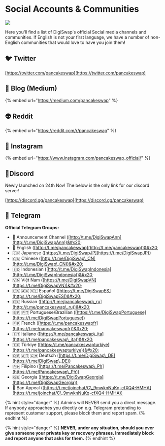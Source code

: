# Social Accounts & Communities

![](<../.gitbook/assets/docs masthead (22).png>)

Here you'll find a list of DigiSwap's official Social media channels and communities. If English is not your first language, we have a number of non-English communities that would love to have you join them!

## 🐦 Twitter

[https://twitter.com/pancakeswap](https://twitter.com/pancakeswap)

## 📰 Blog (Medium)

{% embed url="https://medium.com/pancakeswap" %}

## 👽 Reddit

{% embed url="https://reddit.com/r/pancakeswap" %}

## 🤳 Instagram

{% embed url="https://www.instagram.com/pancakeswap_official/" %}

## 🤖Discord

Newly launched on 24th Nov! The below is the only link for our discord server!

[https://discord.gg/pancakeswap](https://discord.gg/pancakeswap)

## 💬 Telegram

**Official Telegram Groups:**

* 📣 Announcement Channel ([http://t.me/DigiSwapAnn](http://t.me/DigiSwapAnn))&#x20;
* 🥞 English ([http://t.me/pancakeswap](http://t.me/pancakeswap))&#x20;
* 🇯🇵 Japanese ([https://t.me/DigiSwapJP](https://t.me/DigiSwapJP))
* 🇨🇳 Chinese ([http://t.me/DigiSwap\_CN](http://t.me/DigiSwap\_CN))&#x20;
* 🇮🇩 Indonesian ([http://t.me/DigiSwapIndonesia](http://t.me/DigiSwapIndonesia))&#x20;
* 🇻🇳 Việt Nam ([https://t.me/DigiSwapVN](https://t.me/DigiSwapVN))&#x20;
* 🇪🇸 🇦🇷 🇻🇪 Español ([https://t.me/DigiSwapES](https://t.me/DigiSwapES))&#x20;
* 🇷🇺 Russian ([http://t.me/pancakeswap\_ru](http://t.me/pancakeswap\_ru))&#x20;
* 🇧🇷 🇵🇹 Portuguese/Brazilian ([https://t.me/DigiSwapPortuguese](https://t.me/DigiSwapPortuguese))
* 🇫🇷 French ([https://t.me/pancakeswapfr](https://t.me/pancakeswapfr))&#x20;
* 🇮🇹 Italiano ([https://t.me/pancakeswap\_ita](https://t.me/pancakeswap\_ita))&#x20;
* 🇹🇷 Türkiye ([https://t.me/pancakeswapturkiye](https://t.me/pancakeswapturkiye))&#x20;
* 🇩🇪 🇦🇹 🇨🇭 Deutsch ([https://t.me/DigiSwap\_DE](https://t.me/DigiSwap\_DE))
* 🇵🇭 Filipino ([https://t.me/Pancakeswap\_Ph](https://t.me/Pancakeswap\_Ph))
* 🇬🇪 Georgia ([https://t.me/DigiSwapGeorgia](https://t.me/DigiSwapGeorgia))
* 😤 Ban Appeal ([https://t.me/joinchat/C\_9mwknNuKq-cfXQ4-HMHA](https://t.me/joinchat/C\_9mwknNuKq-cfXQ4-HMHA))

{% hint style="danger" %}
Admins will NEVER send you a direct message. If anybody approaches you directly on e.g. Telegram pretending to represent customer support, please block them and report spam.
{% endhint %}

{% hint style="danger" %}
**NEVER, under any situation, should you ever give someone your private key or recovery phrases. Immediately block and report anyone that asks for them.**
{% endhint %}
